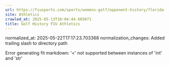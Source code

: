 ```yaml
---
url: https://fiusports.com/sports/womens-golf/opponent-history/florida-atlantic-university/4/
site: Athletics
crawled_at: 2025-05-13T10:04:44.665071
title: Golf History FIU Athletics
---
```

normalized_at: 2025-05-22T17:17:23.703368
normalization_changes: Added trailing slash to directory path

Error generating fit markdown: '<' not supported between instances of 'int' and 'str'